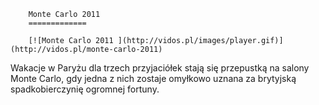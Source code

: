 
        Monte Carlo 2011 
        =============
        
        [![Monte Carlo 2011 ](http://vidos.pl/images/player.gif)](http://vidos.pl/monte-carlo-2011)
        
        
 Wakacje w Paryżu dla trzech przyjaciółek stają się przepustką na salony Monte Carlo, gdy jedna z nich zostaje omyłkowo uznana za brytyjską spadkobierczynię ogromnej fortuny.
    
